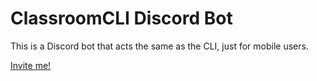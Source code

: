 # ClassroomCLI Discord Bot
This is a Discord bot that acts the same as the CLI, just for mobile users.

[Invite me!](https://discord.com/api/oauth2/authorize?client_id=938110480357158942&permissions=406142970960&scope=bot%20applications.commands)
